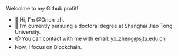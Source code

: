 Welcolme to my Github profit!
- 👋 Hi, I’m @Orion-zh.
- 🌱 I’m currently pursuing a doctoral degree at Shanghai Jiao Tong University.
- 📫 You can contact with me with email: yx_zheng@sjtu.edu.cn
- Now, I focus on Blockchain.
